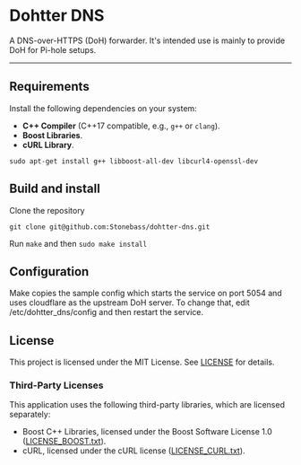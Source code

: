 # Dohtter DNS

A DNS-over-HTTPS (DoH) forwarder. It's intended use is mainly to provide DoH for Pi-hole setups.

---

## Requirements

Install the following dependencies on your system:
- **C++ Compiler** (C++17 compatible, e.g., `g++` or `clang`).
- **Boost Libraries**.
- **cURL Library**.

```sudo apt-get install g++ libboost-all-dev libcurl4-openssl-dev```

## Build and install

Clone the repository

```git clone git@github.com:Stonebass/dohtter-dns.git```

Run 
```make```
and then 
```sudo make install```

## Configuration

Make copies the sample config which starts the service on port 5054 and uses cloudflare as the upstream DoH server. To change that, edit /etc/dohtter_dns/config and then restart the service.

## License

This project is licensed under the MIT License. See [LICENSE](./LICENSE) for details.

### Third-Party Licenses
This application uses the following third-party libraries, which are licensed separately:
- Boost C++ Libraries, licensed under the Boost Software License 1.0 ([LICENSE_BOOST.txt](./LICENSE_BOOST.txt)).
- cURL, licensed under the cURL license ([LICENSE_CURL.txt](./LICENSE_CURL.txt)).
